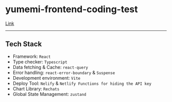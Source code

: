 # yumemi-frontend-coding-test

[Link](https://musical-llama-c8083b.netlify.app/)
***
## Tech Stack
- Framework: `React`
- Type checker: `Typescript`
- Data fetching & Cache: `react-query`
- Error handling: `react-error-boundary` & `Suspense`
- Development environment: `Vite`
- Deploy Tool: `Nelify` & `Netlify Functions for hiding the API key`
- Chart Library: `Rechats`
- Global State Management: `zustand`
